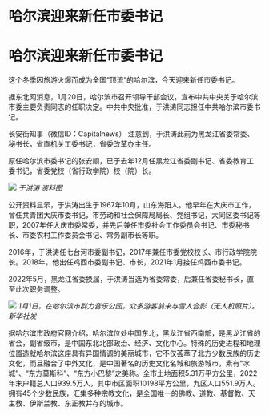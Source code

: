 # 哈尔滨迎来新任市委书记

# 哈尔滨迎来新任市委书记

这个冬季因旅游火爆而成为全国“顶流”的哈尔滨，今天迎来新任市委书记。

据东北网消息，‍‍1月20日，哈尔滨市召开领导干部会议，宣布中共中央关于哈尔滨市委主要负责同志的任职决定。中共中央批准，于洪涛同志担任中共哈尔滨市委书记。

长安街知事（微信ID：Capitalnews） 注意到，于洪涛此前为黑龙江省委常委、秘书长，省直机关工委书记，省委改革办主任。

原任哈尔滨市委书记的张安顺，已于去年12月任黑龙江省委副书记、省委教育工委书记，省委党校（省行政学院）校（院）长。‍‍‍‍

![](https://inews.gtimg.com/om_bt/OBSOrcueHBAM1SP2V1Y2cADigsfGXx1saQo2vbbGZYmPwAA/1000)
_于洪涛 资料图‍_

公开资料显示，于洪涛出生于1967年10月，山东海阳人。他早年在大庆市工作，曾任共青团大庆市委书记，市劳动和社会保障局局长、党组书记，大同区委书记等职，2007年任大庆市委常委，并先后兼任市委社会工作委员会书记、市委秘书长、市委农村工作委员会书记、常务副市长等职。

2016年，于洪涛任七台河市委副书记，2017年兼任市委党校校长、市行政学院院长。2018年，他出任鸡西市委副书记、市长，2021年1月接任鸡西市委书记。‍‍‍‍‍

2022年5月，黑龙江省委换届，于洪涛当选为省委常委，后兼任省委秘书长，直至此次职务调整。‍‍‍‍‍‍‍

![](https://inews.gtimg.com/om_bt/OTA7jMp8s5kPy9J7CJpyUcbPYebYXD_BK4rV7aAEsrtm8AA/1000)
_1月1日，在哈尔滨市群力音乐公园，众多游客前来与雪人合影（无人机照片）。新华社发_

据哈尔滨市政府官网介绍，哈尔滨位处中国东北，黑龙江省西南部，是黑龙江省的省会，副省级市，是中国东北北部政治、经济、文化中心。特殊的历史进程和地理位置造就哈尔滨这座具有异国情调的美丽城市，它不仅荟萃了北方少数民族的历史文化，而且融合了中外文化，是中国著名的历史文化名城和旅游城市，素有“冰城”、“东方莫斯科”、“东方小巴黎”之美称。全市土地面积5.31万平方公里，2022年末户籍总人口939.5万人，其中市区面积10198平方公里，九区人口551.9万人。拥有45个少数民族，汇集多种宗教文化，是全国唯一的佛教、道教、基督教、天主教、伊斯兰教、东正教并存的城市。

